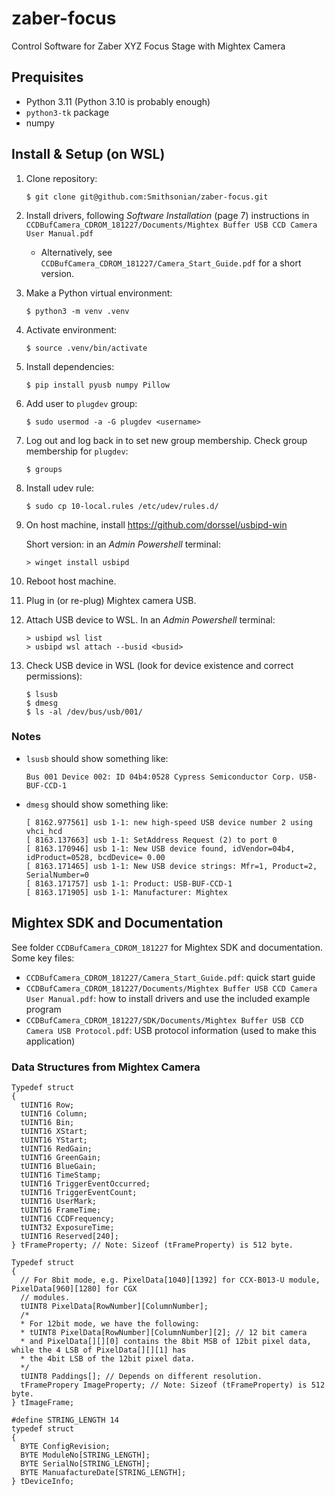 # zaber-focus
Control Software for Zaber XYZ Focus Stage with Mightex Camera

## Prequisites
* Python 3.11 (Python 3.10 is probably enough)
* `python3-tk` package
* numpy

## Install & Setup (on WSL)
1. Clone repository:
    ```
    $ git clone git@github.com:Smithsonian/zaber-focus.git
    ```
1. Install drivers, following *Software Installation* (page 7) instructions in `CCDBufCamera_CDROM_181227/Documents/Mightex Buffer USB CCD Camera User Manual.pdf`
    - Alternatively, see `CCDBufCamera_CDROM_181227/Camera_Start_Guide.pdf` for a short version.
1. Make a Python virtual environment:
    ```
    $ python3 -m venv .venv
    ```
1. Activate environment:
    ```
    $ source .venv/bin/activate
    ```
1. Install dependencies:
    ```
    $ pip install pyusb numpy Pillow
    ```
1. Add user to `plugdev` group:
    ```
    $ sudo usermod -a -G plugdev <username>
    ```
1. Log out and log back in to set new group membership. Check group membership for `plugdev`:
    ```
    $ groups
    ```
1. Install udev rule:
    ```
    $ sudo cp 10-local.rules /etc/udev/rules.d/
    ```
1. On host machine, install https://github.com/dorssel/usbipd-win

    Short version: in an *Admin Powershell* terminal:
    ```
    > winget install usbipd
    ```
1. Reboot host machine.
1. Plug in (or re-plug) Mightex camera USB.
1. Attach USB device to WSL. In an *Admin Powershell* terminal:
    ```
    > usbipd wsl list
    > usbipd wsl attach --busid <busid>
1. Check USB device in WSL (look for device existence and correct permissions):
    ```
    $ lsusb
    $ dmesg
    $ ls -al /dev/bus/usb/001/
    ```
### Notes
* `lsusb` should show something like:
    ```
    Bus 001 Device 002: ID 04b4:0528 Cypress Semiconductor Corp. USB-BUF-CCD-1
    ```
* `dmesg` should show something like:
    ```
    [ 8162.977561] usb 1-1: new high-speed USB device number 2 using vhci_hcd
    [ 8163.137663] usb 1-1: SetAddress Request (2) to port 0
    [ 8163.170946] usb 1-1: New USB device found, idVendor=04b4, idProduct=0528, bcdDevice= 0.00
    [ 8163.171465] usb 1-1: New USB device strings: Mfr=1, Product=2, SerialNumber=0
    [ 8163.171757] usb 1-1: Product: USB-BUF-CCD-1
    [ 8163.171905] usb 1-1: Manufacturer: Mightex
    ```

## Mightex SDK and Documentation
See folder `CCDBufCamera_CDROM_181227` for Mightex SDK and documentation. Some key files:
* `CCDBufCamera_CDROM_181227/Camera_Start_Guide.pdf`: quick start guide
* `CCDBufCamera_CDROM_181227/Documents/Mightex Buffer USB CCD Camera User Manual.pdf`: how to install drivers and use the included example program
* `CCDBufCamera_CDROM_181227/SDK/Documents/Mightex Buffer USB CCD Camera USB Protocol.pdf`: USB protocol information (used to make this application)

### Data Structures from Mightex Camera
```
Typedef struct
{
  tUINT16 Row;
  tUINT16 Column;
  tUINT16 Bin;
  tUINT16 XStart;
  tUINT16 YStart;
  tUINT16 RedGain;
  tUINT16 GreenGain;
  tUINT16 BlueGain;
  tUINT16 TimeStamp;
  tUINT16 TriggerEventOccurred;
  tUINT16 TriggerEventCount;
  tUINT16 UserMark;
  tUINT16 FrameTime;
  tUINT16 CCDFrequency;
  tUINT32 ExposureTime;
  tUINT16 Reserved[240];
} tFrameProperty; // Note: Sizeof (tFrameProperty) is 512 byte.
```
```
Typedef struct
{
  // For 8bit mode, e.g. PixelData[1040][1392] for CCX-B013-U module, PixelData[960][1280] for CGX
  // modules.
  tUINT8 PixelData[RowNumber][ColumnNumber];
  /*
  * For 12bit mode, we have the following:
  * tUINT8 PixelData[RowNumber][ColumnNumber][2]; // 12 bit camera
  * and PixelData[][][0] contains the 8bit MSB of 12bit pixel data, while the 4 LSB of PixelData[][][1] has
  * the 4bit LSB of the 12bit pixel data.
  */
  tUINT8 Paddings[]; // Depends on different resolution.
  tFramePropery ImageProperty; // Note: Sizeof (tFrameProperty) is 512 byte.
} tImageFrame;
```
```
#define STRING_LENGTH 14
typedef struct
{
  BYTE ConfigRevision;
  BYTE ModuleNo[STRING_LENGTH];
  BYTE SerialNo[STRING_LENGTH];
  BYTE ManuafactureDate[STRING_LENGTH];
} tDeviceInfo;
```
